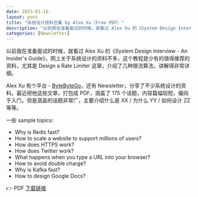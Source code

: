 ```yaml
---
date: 2023-01-16
layout: post
title: "系统设计资料合集 by Alex Xu（Free PDF）"
description: "以前我在准备面试的时候，就看过 Alex Xu 的《System Design Interview - An Insider's Guide》，网上关于系统设计的资料不多，这个教程是少有的值得推荐的资料，尤其是 Design a Rate Limiter 这章，介绍了几种限流算法，讲解得非常详细。"
categories: [Newsletter]
---
```


以前我在准备面试的时候，就看过 Alex Xu 的《System Design Interview - An Insider's Guide》，网上关于系统设计的资料不多，这个教程是少有的值得推荐的资料，尤其是 Design a Rate Limiter 这章，介绍了几种限流算法，讲解得非常详细。

Alex Xu 有个平台 - [ByteByteGo](https://bytebytego.com/?fpr=bytebytego)，还有 Newsletter，分享了不少系统设计的资料。最近把他这些文章，打包成 PDF，涵盖了 175 个话题，内容篇幅较短，偏向于入门，但是涵盖的话题非常广，主要介绍什么是 XX / 为什么 YY / 如何设计 ZZ 等等。

一些 sample topics:
* Why is Redis fast?
* How to scale a website to support millions of users?
* How does HTTPS work?
* How does Twitter work?
* What happens when you type a URL into your browser?
* How to avoid double charge?
* Why is Kafka fast?
* How to design Google Docs?

👉 PDF [下载链接](https://blog.bytebytego.com/p/free-system-design-pdf-158-pages?fpr=bytebytego)
